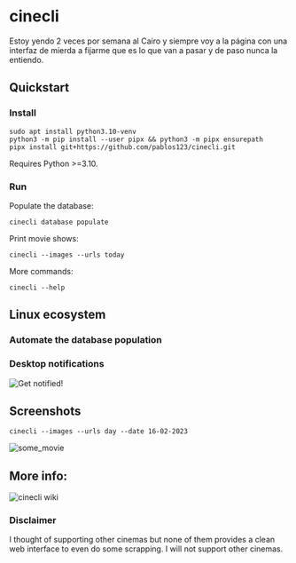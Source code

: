 # cinecli

Estoy yendo 2 veces por semana al Cairo y siempre voy a la página con una interfaz de mierda a fijarme
que es lo que van a pasar y de paso nunca la entiendo.

## Quickstart
### Install
```terminal
sudo apt install python3.10-venv
python3 -m pip install --user pipx && python3 -m pipx ensurepath
pipx install git+https://github.com/pablos123/cinecli.git
```

Requires Python >=3.10.

### Run
Populate the database:
```terminal
cinecli database populate
```

Print movie shows:
```terminal
cinecli --images --urls today
```

More commands:
```terminal
cinecli --help
```

## Linux ecosystem
### Automate the database population

### Desktop notifications
![Get notified!](https://github.com/pablos123/cinecli/wiki/Get-notified!)

## Screenshots
```terminal
cinecli --images --urls day --date 16-02-2023
```
![some_movie](https://user-images.githubusercontent.com/52180403/219253983-7aac2088-0e9f-4818-9818-b5cbcdad3a0d.png)

## More info:
![cinecli wiki](https://github.com/pablos123/cinecli/wiki)


### Disclaimer
I thought of supporting other cinemas but none of them provides a clean web interface to even do some scrapping. I will not support other cinemas.
